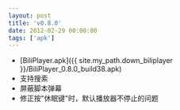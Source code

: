 ```yaml
---
layout: post
title: 'v0.8.0'
date: 2012-02-29 00:00:00
tags: ['apk']
---
```

- [BiliPlayer.apk]({{ site.my_path.down_biliplayer }}/BiliPlayer_0.8.0_build38.apk)
- 支持搜索
- 屏蔽脚本弹幕
- 修正按"休眠键"时，默认播放器不停止的问题

